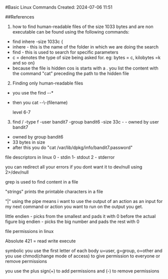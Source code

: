#Basic Linux Commands
Created: 2024-07-06 11:51

##References
1. how to find human-readable files of the size 1033 bytes and are non executable can be found using the following commands:

- find inhere -size 1033c {
- inhere - this is the name of the folder in which we are doing the search
- find - this is used to search for specific parameters
- c = denotes the type of size being asked for. eg: bytes = c, kilobytes =k and so on}
- because the file is hidden cos is starts with a . you list the content with the command "cat" preceding the path to the hidden file

2. Finding only human-readable files 
- you use the find --*
- then you cat --\\-(filename)

   level 6-7
3.  find / -type f -user bandit7 -group bandit6 -size 33c - - owned by user bandit7
- owned by group bandit6
- 33 bytes in size 
- after this you do "cat /var/lib/dpkg/info/bandit7.password"

file descriptors in linux
0 - stdin
1- stdout
2 - stderror

you can redirect all your errors if you dont want it to dev/null using 2>/dev/null 

grep  is used to find content in a file

"strings" prints the printable characters in a file

"|" using the pipe means i want to use the output  of an action as an input for my next command or action you want to run on the output you get.

little endien - picks from the smallest and pads it with 0 before the actual figure
big endien - picks the big number and pads the rest with 0


file permissions in linux

Absolute
421 = read write execute

symbolic
you use the first letter of each body u=user, g=group, o=other
and you use chmod(change mode of access) to give permission to everyone or remove permissions 

you use the plus sign(+) to add permissions and (-) to remove permissions



